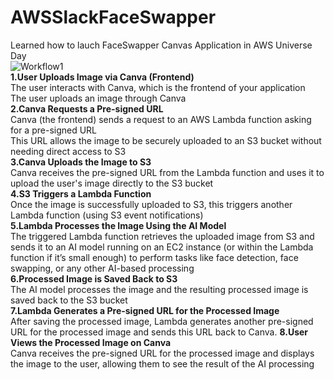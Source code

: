 # AWSSlackFaceSwapper
Learned how to lauch FaceSwapper Canvas Application in AWS Universe Day <br/>
![Workflow1](https://github.com/user-attachments/assets/547585f5-dd79-4ba5-8b0b-cf9469204a7c) <br/>
**1.User Uploads Image via Canva (Frontend)** <br/>
The user interacts with Canva, which is the frontend of your application <br/>
The user uploads an image through Canva <br/>
**2.Canva Requests a Pre-signed URL** <br/>
Canva (the frontend) sends a request to an AWS Lambda function asking for a pre-signed URL <br/>
This URL allows the image to be securely uploaded to an S3 bucket without needing direct access to S3 <br/>
**3.Canva Uploads the Image to S3** <br/>
Canva receives the pre-signed URL from the Lambda function and uses it to upload the user's image directly to the S3 bucket <br/>
**4.S3 Triggers a Lambda Function** <br/>
Once the image is successfully uploaded to S3, this triggers another Lambda function (using S3 event notifications) <br/>
**5.Lambda Processes the Image Using the AI Model** <br/>
The triggered Lambda function retrieves the uploaded image from S3 and sends it to an AI model running on an EC2 instance (or within the Lambda function if it’s small enough) to perform tasks like face detection, face swapping, or any other AI-based processing <br/>
**6.Processed Image is Saved Back to S3** <br/>
The AI model processes the image and the resulting processed image is saved back to the S3 bucket <br/>
**7.Lambda Generates a Pre-signed URL for the Processed Image** <br/>
After saving the processed image, Lambda generates another pre-signed URL for the processed image and sends this URL back to Canva.
**8.User Views the Processed Image on Canva** <br/>
Canva receives the pre-signed URL for the processed image and displays the image to the user, allowing them to see the result of the AI processing <br/>
